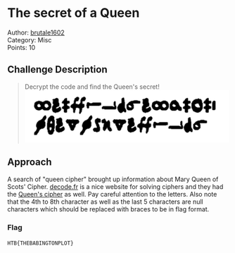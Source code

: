 # The secret of a Queen

Author: [brutale1602](https://app.hackthebox.eu/users/148257)  
Category: Misc  
Points: 10

## Challenge Description
> Decrypt the code and find the Queen's secret!    
![The secret of a Queen](./The%20secret%20of%20a%20Queen.png)

## Approach
A search of "queen cipher" brought up information about Mary Queen of Scots' Cipher. [decode.fr](https://www.dcode.fr) is a nice website for solving ciphers and they had the [Queen's cipher](https://www.dcode.fr/mary-stuart-code) as well. Pay careful attention to the letters. Also note that the 4th to 8th character as well as the last 5 characters are null characters which should be replaced with braces to be in flag format.

### Flag
`HTB{THEBABINGTONPLOT}`